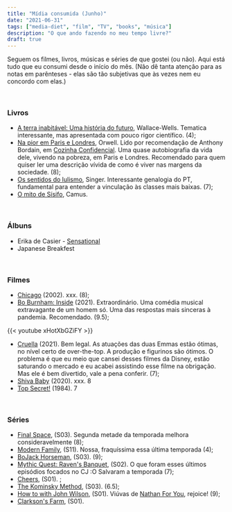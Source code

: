 ```yaml
---
title: "Mídia consumida (Junho)"
date: "2021-06-31"
tags: ["media-diet", "film", "TV", "books", "música"]
description: "O que ando fazendo no meu tempo livre?"
draft: true
---
```


Seguem os filmes, livros, músicas e séries de que gostei (ou não). Aqui está tudo que eu consumi desde o início do mês. (Não dê tanta atenção para as notas em parênteses - elas são tão subjetivas que às vezes nem eu concordo com elas.)

&nbsp;
&nbsp;

### Livros

- [A terra inabitável: Uma história do futuro](https://www.amazon.com.br/terra-inabit%C3%A1vel-Uma-hist%C3%B3ria-futuro/dp/8535932399), Wallace-Wells. Tematica interessante, mas apresentada com pouco rigor científico. (4);
- [Na pior em Paris e Londres](https://www.amazon.com.br/Na-pior-em-Paris-Londres/dp/8535921605), Orwell. Lido por recomendação de Anthony Bordain, em [Cozinha Confidencial](https://www.amazon.com.br/Cozinha-confidencial-Anthony-Bourdain/dp/8592754038). Uma quase autobiografia da vida dele, vivendo na pobreza, em Paris e Londres. Recomendado para quem quiser ler uma descrição vívida de como é viver nas margens da sociedade. (8);
- [Os sentidos do lulismo](https://www.amazon.com.br/Os-sentidos-lulismo-Andr%C3%A9-Singer/dp/8535921583), Singer. Interessante genalogia do PT, fundamental para entender a vinculação às classes mais baixas. (7);
- [O mito de Sísifo](https://www.amazon.com.br/Mito-S%C3%ADsifo-Albert-Camus/dp/8501111643/), Camus.


&nbsp;
&nbsp;

### Álbuns

- Erika de Casier - [Sensational](https://open.spotify.com/album/4nsap9FkZQJLSbQP8I9one?si=Gxyt5gMNRBCaxjee6K2R4A)
- Japanese Breakfest

&nbsp;
&nbsp;

### Filmes

- [Chicago](https://www.imdb.com/title/tt0299658/) (2002). xxx. (8);
- [Bo Burnham: Inside](https://www.imdb.com/title/tt14544192/) (2021). Extraordinário. Uma comédia musical extravagante de um homem só. Uma das respostas mais sinceras à pandemia. Recomendado. (9.5);

{{< youtube xHotXbGZiFY >}}

- [Cruella](https://www.imdb.com/title/tt3228774/) (2021). Bem legal. As atuações das duas Emmas estão ótimas, no nível certo de over-the-top. A produção e figurinos são ótimos. O problema é que eu meio que cansei desses filmes da Disney, estão saturando o mercado e eu acabei assistindo esse filme na obrigação. Mas ele é bem divertido, vale a pena conferir. (7);
- [Shiva Baby](https://www.imdb.com/title/tt11317142/) (2020). xxx. 8
- [Top Secret!](https://www.imdb.com/title/tt0088286/) (1984). 7

&nbsp;
&nbsp;

### Séries

- [Final Space](https://www.imdb.com/title/tt6317068/), (S03). Segunda metade da temporada melhora consideravelmente (8);
- [Modern Family](https://www.imdb.com/title/tt1442437/), (S11). Nossa, fraquíssima essa última temporada (4);
- [BoJack Horseman](https://www.imdb.com/title/tt3398228/), (S03). (9);
- [Mythic Quest: Raven's Banquet](https://www.imdb.com/title/tt8879940/), (S02). O que foram esses últimos episódios focados no CJ :O Salvaram a temporada (7);
- [Cheers](https://www.imdb.com/title/tt0083399/), (S01). ;
- [The Kominsky Method](https://www.imdb.com/title/tt7255502/), (S03). (6.5);
- [How to with John Wilson](https://www.imdb.com/title/tt10801534/), (S01). Viúvas de [Nathan For You](https://www.imdb.com/title/tt2297757/), rejoice! (9);
- [Clarkson's Farm](https://www.imdb.com/title/tt10541088/), (S01).